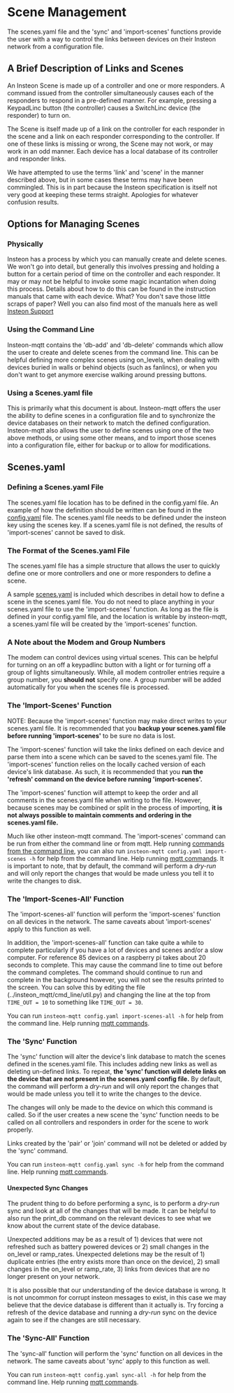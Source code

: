 # Scene Management
The scenes.yaml file and the 'sync' and 'import-scenes' functions provide the
user with a way to control the links between devices on their Insteon network
from a configuration file.

## A Brief Description of Links and Scenes
An Insteon Scene is made up of a controller and one or more responders.  A
command issued from the controller simultaneously causes each of the responders
to respond in a pre-defined manner.  For example, pressing a KeypadLinc button
(the controller) causes a SwitchLinc device (the responder) to turn on.

The Scene is itself made up of a link on the controller for each responder in
the scene and a link on each responder corresponding to the controller.  If
one of these links is missing or wrong, the Scene may not work, or may work in
an odd manner.  Each device has a local database of its controller and responder
links.

We have attempted to use the terms 'link' and 'scene' in the manner described
above, but in some cases these terms may have been commingled. This is in
part because the Insteon specification is itself not very good at keeping these
terms straight.  Apologies for whatever confusion results.

## Options for Managing Scenes
### Physically
Insteon has a process by which you can manually create and delete scenes. We
won't go into detail, but generally this involves pressing and holding a button
for a certain period of time on the controller and each responder.  It may or
may not be helpful to invoke some magic incantation when doing this process.
Details about how to do this can be found in the instruction manuals that came
with each device.  What? You don't save those little scraps of paper? Well
you can also find most of the manuals here as well
[Insteon Support](https://www.insteon.com/support)

### Using the Command Line
Insteon-mqtt contains the 'db-add' and 'db-delete' commands which allow the
user to create and delete scenes from the command line. This can be helpful
defining more complex scenes using on_levels, when dealing with devices buried
in walls or behind objects (such as fanlincs), or when you don't want to get
anymore exercise walking around pressing buttons.

### Using a Scenes.yaml file
This is primarily what this document is about.  Insteon-mqtt offers the
user the ability to define scenes in a configuration file and to synchronize
the device databases on their network to match the defined configuration.
Insteon-mqtt also allows the user to define scenes using one of the two above
methods, or using some other means, and to import those scenes into a
configuration file, either for backup or to allow for modifications.

## Scenes.yaml
### Defining a Scenes.yaml File
The scenes.yaml file location has to be defined in the config.yaml file. An
example of how the definition should be written can be found in the
[config.yaml](../config.yaml) file.  The scenes.yaml file needs to be defined under
the insteon key using the scenes key. If a scenes.yaml file is not defined, the
results of 'import-scenes' cannot be saved to disk.

### The Format of the Scenes.yaml File
The scenes.yaml file has a simple structure that allows the user to quickly
define one or more controllers and one or more responders to define a scene.

A sample [scenes.yaml](../scenes.yaml) is included which describes in detail how
to define a scene in the scenes.yaml file.  You do not need to place anything
in your scenes.yaml file to use the 'import-scenes' function.  As long as the
file is defined in your config.yaml file, and the location is writable by
insteon-mqtt, a scenes.yaml file will be created by the 'import-scenes'
function.

### A Note about the Modem and Group Numbers
The modem can control devices using virtual scenes.  This can be helpful for
turning on an off a keypadlinc button with a light or for turning off a group
of lights simultaneously.  While, all modem controller entries require a group
number, you __should not__ specify one.  A group number will be added
automatically for you when the scenes file is processed.

### The 'Import-Scenes' Function
NOTE: Because the 'import-scenes' function may make direct writes to your
scenes.yaml file. It is recommended that you **backup your scenes.yaml file
before running 'import-scenes'** to be sure no data is lost.

The 'import-scenes' function will take the links defined on each device and
parse them into a scene which can be saved to the scenes.yaml file.  The
'import-scenes' function relies on the locally cached version of each device's
link database.  As such, it is recommended that you **run the 'refresh' command
on the device before running 'import-scenes'.**

The 'import-scenes' function will attempt to keep the order and all comments
in the scenes.yaml file when writing to the file.  However, because scenes
may be combined or split in the process of importing, **it is not always possible
to maintain comments and ordering in the scenes.yaml file.**

Much like other insteon-mqtt command.  The 'import-scenes' command can be run
from either the command line or from mqtt.  Help running [commands from the
command line](quick_start.md), you can also run `insteon-mqtt config.yaml
import-scenes -h` for help from the command line.  Help running [mqtt
commands](mqtt.md).  It is important to note, that by default, the command
will perform a *dry-run* and will only report the changes that would be made
unless you tell it to write the changes to disk.

### The 'Import-Scenes-All' Function
The 'import-scenes-all' function will perform the 'import-scenes' function on
all devices in the network.  The same caveats about 'import-scenes' apply to
this function as well.

In addition, the 'import-scenes-all' function can take quite a while to
complete particularly if you have a lot of devices and scenes and/or a slow
computer. For reference 85 devices on a raspberry pi takes about 20 seconds
to complete.  This may cause the command line to time out before the command
completes.  The command should continue to run and complete in the background
however, you will not see the results printed to the screen.  You can solve this
by editing the file (../insteon_mqtt/cmd_line/util.py) and changing the line at
the top from `TIME_OUT = 10` to something like `TIME_OUT = 30`.

You can run `insteon-mqtt config.yaml import-scenes-all -h` for help from the
command line.  Help running [mqtt commands](mqtt.md).

### The 'Sync' Function
The 'sync' function will alter the device's link database to match the scenes
defined in the scenes.yaml file.  This includes adding new links as well as
deleting un-defined links.  To repeat, **the 'sync' function will delete links
on the device that are not present in the scenes.yaml config file.**  By
default, the command will perform a *dry-run* and will only report the changes
that would be made unless you tell it to write the changes to the device.

The changes will only be made to the device on which this command is called.  So
if the user creates a new scene the 'sync' function needs to be called on all
controllers and responders in order for the scene to work properly.

Links created by the 'pair' or 'join' command will not be deleted or added by
the 'sync' command.

You can run `insteon-mqtt config.yaml sync -h` for help from the command line.
Help running [mqtt commands](docs/mqtt.md).

#### Unexpected Sync Changes
The prudent thing to do before performing a sync, is to perform a *dry-run*
sync and look at all of the changes that will be made.  It can be helpful to
also run the print_db command on the relevant devices to see what we know about
the current state of the device database.

Unexpected additions may be as a result of 1) devices that were not refreshed
such as battery powered devices or 2) small changes in the on_level or
ramp_rates.  Unexpected deletions may be the result of 1) duplicate entries
(the entry exists more than once on the device), 2) small changes in the
on_level or ramp_rate, 3) links from devices that are no longer present on your
network.

It is also possible that our understanding of the device database is wrong.
It is not uncommon for corrupt insteon messages to exist, in this case we may
believe that the device database is different than it actually is.  Try forcing
a refresh of the device database and running a *dry-run* sync on the device
again to see if the changes are still necessary.

### The 'Sync-All' Function
The 'sync-all' function will perform the 'sync' function on all devices in the
network.  The same caveats about 'sync' apply to this function as well.

You can run `insteon-mqtt config.yaml sync-all -h` for help from the command
line. Help running [mqtt commands](docs/mqtt.md).
